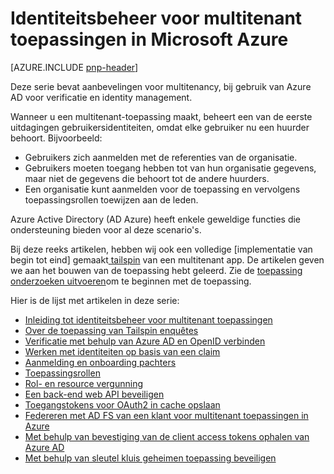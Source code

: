 <properties
   pageTitle="Identity Management for Multitenant toepassingen | Microsoft Azure"
   description="Aanbevolen procedures voor verificatie, autorisatie en identiteit management bij multitenant-toepassingen."
   services=""
   documentationCenter="na"
   authors="MikeWasson"
   manager="roshar"
   editor=""
   tags=""/>

<tags
   ms.service="guidance"
   ms.devlang="dotnet"
   ms.topic="article"
   ms.tgt_pltfrm="na"
   ms.workload="na"
   ms.date="06/02/2016"
   ms.author="mwasson"/>

# <a name="identity-management-for-multitenant-applications-in-microsoft-azure"></a>Identiteitsbeheer voor multitenant toepassingen in Microsoft Azure

[AZURE.INCLUDE [pnp-header](../../includes/guidance-pnp-header-include.md)]

Deze serie bevat aanbevelingen voor multitenancy, bij gebruik van Azure AD voor verificatie en identity management.

Wanneer u een multitenant-toepassing maakt, beheert een van de eerste uitdagingen gebruikersidentiteiten, omdat elke gebruiker nu een huurder behoort. Bijvoorbeeld:

- Gebruikers zich aanmelden met de referenties van de organisatie.
- Gebruikers moeten toegang hebben tot van hun organisatie gegevens, maar niet de gegevens die behoort tot de andere huurders.
- Een organisatie kunt aanmelden voor de toepassing en vervolgens toepassingsrollen toewijzen aan de leden.

Azure Active Directory (AD Azure) heeft enkele geweldige functies die ondersteuning bieden voor al deze scenario's.

Bij deze reeks artikelen, hebben wij ook een volledige [implementatie van begin tot eind] gemaakt[ tailspin] van een multitenant app. De artikelen geven we aan het bouwen van de toepassing hebt geleerd. Zie de [toepassing onderzoeken uitvoeren](https://github.com/Azure-Samples/guidance-identity-management-for-multitenant-apps/blob/master/docs/running-the-app.md)om te beginnen met de toepassing.

Hier is de lijst met artikelen in deze serie:

- [Inleiding tot identiteitsbeheer voor multitenant toepassingen](guidance-multitenant-identity-intro.md)
- [Over de toepassing van Tailspin enquêtes](guidance-multitenant-identity-tailspin.md)
- [Verificatie met behulp van Azure AD en OpenID verbinden](guidance-multitenant-identity-authenticate.md)
- [Werken met identiteiten op basis van een claim](guidance-multitenant-identity-claims.md)
- [Aanmelding en onboarding pachters](guidance-multitenant-identity-signup.md)
- [Toepassingsrollen](guidance-multitenant-identity-app-roles.md)
- [Rol- en resource vergunning](guidance-multitenant-identity-authorize.md)
- [Een back-end web API beveiligen](guidance-multitenant-identity-web-api.md)
- [Toegangstokens voor OAuth2 in cache opslaan](guidance-multitenant-identity-token-cache.md)
- [Federeren met AD FS van een klant voor multitenant toepassingen in Azure](guidance-multitenant-identity-adfs.md)
- [Met behulp van bevestiging van de client access tokens ophalen van Azure AD](guidance-multitenant-identity-client-assertion.md)
- [Met behulp van sleutel kluis geheimen toepassing beveiligen](guidance-multitenant-identity-keyvault.md)

[tailspin]: https://github.com/Azure-Samples/guidance-identity-management-for-multitenant-apps
